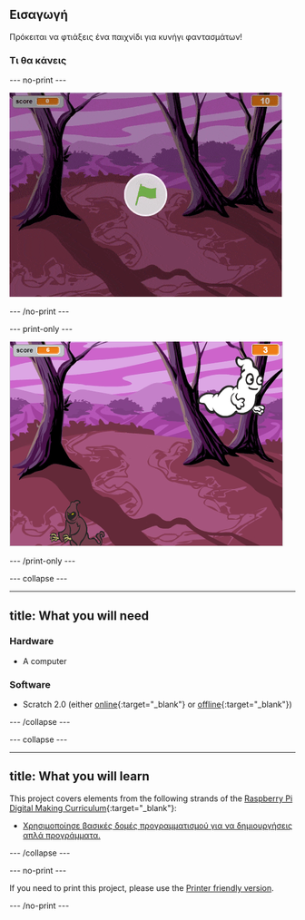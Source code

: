 ## Εισαγωγή

Πρόκειται να φτιάξεις ένα παιχνίδι για κυνήγι φαντασμάτων!

### Τι θα κάνεις

\--- no-print \---

![showcase](images/showcase.gif)

\--- /no-print \---

\--- print-only \---

![showcase](images/showcase-static.png)

\--- /print-only \---

\--- collapse \---

* * *

## title: What you will need

### Hardware

+ A computer

### Software

+ Scratch 2.0 (either [online](http://rpf.io/scratchon){:target="_blank"} or [offline](http://rpf.io/scratchoff){:target="_blank"})

\--- /collapse \---

\--- collapse \---

* * *

## title: What you will learn

This project covers elements from the following strands of the [Raspberry Pi Digital Making Curriculum](http://rpf.io/curriculum){:target="_blank"}:

+ [Χρησιμοποίησε βασικές δομές προγραμματισμού για να δημιουργήσεις απλά προγράμματα.](https://www.raspberrypi.org/curriculum/programming/creator)

\--- /collapse \---

\--- no-print \---

If you need to print this project, please use the [Printer friendly version](https://projects.raspberrypi.org/en/projects/ghostbusters/print).

\--- /no-print \---